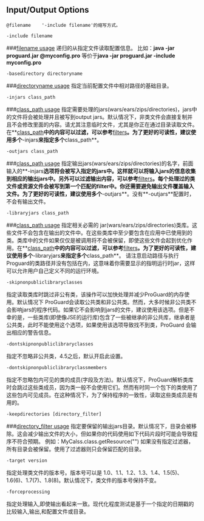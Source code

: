 ## Input/Output Options
```
@filename    '-include filename'的缩写方式。
```
```
-include filename
```
###[filename usage](http://)
递归的从指定文件读取配置信息。
比如：**java -jar proguard.jar @myconfig.pro**
等价于**java -jar proguard.jar -include myconfig.pro**
```
-basedirectory directoryname
```
###[directoryname usage](http://)
指定当前配置文件中相对路径的基础目录。
```
-injars class_path
```
###[class_path usage](http://)
指定需要处理的jars(wars/ears/zips/directories)，jars中的文件将会被处理并且被写到output jars。默认情况下，非类文件会直接复制并且不会修改里面的内容。请尤其注意临时文件，尤其是你正在通过目录读取文件。在**[class_path](http://)**中的内容可以过滤，可以参考**[filters](http://)**。为了更好的可读性，建议使用多个**-injars**来指定多个**class_path**。
```
-outjars class_path
```
###[class_path usage](http://)
指定输出jars(wars/ears/zips/directories)的名字，前面输入的**-injars**选项将会被写入指定的jars中。这样就可以将输入jars的信息收集到相应的输出jars中。另外可以过滤输出内容，可以参考**[filters](http://)**。每个处理过的类文件或资源文件会被写到第一个匹配的filter中。你还需要避免输出文件覆盖输入文件。为了更好的可读性，建议使用多个**-outjars**。没有**-outjars**配置时，不会有输出文件。
```
-libraryjars class_path
```
###[class_path usage](http://)
指定相关必需的 jar(wars/ears/zips/directories)类库。这些文件不会包含在输出的文件中。在这些类库中至少要包含在应用中已使用到的类。类库中的文件如果仅仅是被调用将不会被保留，即使这些文件会起到优化作用。在**[class_path](http://)**中的内容可以过滤，可以参考**[filters](http://)**。为了更好的可读性，建议使用多个**-libraryjars**来指定多个**class_path**。
请注意启动路径与执行Proguard的类路径并没有包括在内，这意味着你需要显示的指明运行时jar，这样可以允许用户自己定义不同的运行环境。
```
-skipnonpubliclibraryclasses
```
指定读取类库时跳过非公有类，该操作可以加快处理并减少ProGuard的内存使用。默认情况下 ProGuard会读取公共类和非公共类。然而，大多时候非公共类不会影响jars的程序代码。如果它不会影响到jars的文件，建议使用该选项。但是不幸的是，一些类库(即使像JSE的运行库)包含了一些被继承的非公共库，继承者是公共类，此时不能使用这个选项，如果使用该选项导致找不到类，ProGuard 会输出相应的警告信息。
```
-dontskipnonpubliclibraryclasses
```
指定不忽略非公共类，4.5之后，默认开启此设置。
```
-dontskipnonpubliclibraryclassmembers
```
指定不忽略包内可见的类的成员(字段及方法)。默认情况下，ProGuard解析类库时会跳过这些类成员，因为类一般不会使用它们。然而有时同一个包下的类使用了这些包内可见成员。在这种情况下，为了保持程序的一致性，读取这些类成员是有用的。
```
-keepdirectories [directory_filter]
```
###[directory_filter usage](http://)
指定要保留的输出jars目录。默认情况下，目录会被移除。这会减少输出文件的大小，但如果你的代码使用如下代码片段时可能会导致程序不符合预期。
例如：MyCalss.class.getResource("")
如果没有指定过滤器，所有目录会被保留。使用了过滤器则只会保留匹配的目录。
```
-target version
```
指定处理类文件的版本号。版本号可以是 1.0、1.1、1.2、1.3、1.4、1.5(5)、1.6(6)、1.7(7)、1.8(8)。默认情况下，类文件的版本号保持不变。
```
-forceprocessing
```
指定处理输入,即使输出看起来一致。现代化程度测试是基于一个指定的日期戳的比较输入,输出,和配置文件或目录。











































